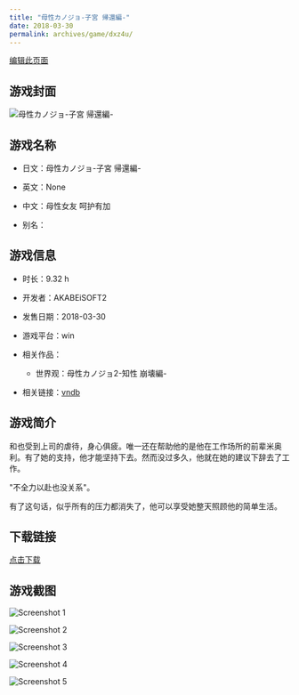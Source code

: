 ```yaml
---
title: "母性カノジョ-子宮 帰還編-"
date: 2018-03-30
permalink: archives/game/dxz4u/
---
```

[编辑此页面](https://github.com/ACG-3/ADV3-source/blob/main/source/_posts/%E6%AF%8D%E6%80%A7%E3%82%AB%E3%83%8E%E3%82%B8%E3%83%A7-%E5%AD%90%E5%AE%AE%20%E5%B8%B0%E9%82%84%E7%B7%A8-.md)

## 游戏封面

![母性カノジョ-子宮 帰還編-](https://pan.timero.xyz/d/onedrive/img_lib_001/%E6%AF%8D%E6%80%A7%E3%82%AB%E3%83%8E%E3%82%B8%E3%83%A7-%E5%AD%90%E5%AE%AE%20%E5%B8%B0%E9%82%84%E7%B7%A8-_cover.avif)


## 游戏名称

- 日文：母性カノジョ-子宮 帰還編-
- 英文：None
- 中文：母性女友 呵护有加

- 别名：


## 游戏信息

- 时长：9.32 h
- 开发者：AKABEiSOFT2
- 发售日期：2018-03-30
- 游戏平台：win
- 相关作品：
   - 世界观：母性カノジョ2-知性 崩壊編-

- 相关链接：[vndb](https://vndb.org/v21432)


## 游戏简介

和也受到上司的虐待，身心俱疲。唯一还在帮助他的是他在工作场所的前辈米奥利。有了她的支持，他才能坚持下去。然而没过多久，他就在她的建议下辞去了工作。

"不全力以赴也没关系"。

有了这句话，似乎所有的压力都消失了，他可以享受她整天照顾他的简单生活。




## 下载链接

[点击下载](https://pan.timero.xyz/onedrive/adv_lib_001/%E6%AF%8D%E6%80%A7%E3%82%AB%E3%83%8E%E3%82%B8%E3%83%A7-%E5%AD%90%E5%AE%AE%20%E5%B8%B0%E9%82%84%E7%B7%A8-)


## 游戏截图


![Screenshot 1](https://pan.timero.xyz/d/onedrive/img_lib_001/%E6%AF%8D%E6%80%A7%E3%82%AB%E3%83%8E%E3%82%B8%E3%83%A7-%E5%AD%90%E5%AE%AE%20%E5%B8%B0%E9%82%84%E7%B7%A8-_Screenshot_1.avif)

![Screenshot 2](https://pan.timero.xyz/d/onedrive/img_lib_001/%E6%AF%8D%E6%80%A7%E3%82%AB%E3%83%8E%E3%82%B8%E3%83%A7-%E5%AD%90%E5%AE%AE%20%E5%B8%B0%E9%82%84%E7%B7%A8-_Screenshot_2.avif)

![Screenshot 3](https://pan.timero.xyz/d/onedrive/img_lib_001/%E6%AF%8D%E6%80%A7%E3%82%AB%E3%83%8E%E3%82%B8%E3%83%A7-%E5%AD%90%E5%AE%AE%20%E5%B8%B0%E9%82%84%E7%B7%A8-_Screenshot_3.avif)

![Screenshot 4](https://pan.timero.xyz/d/onedrive/img_lib_001/%E6%AF%8D%E6%80%A7%E3%82%AB%E3%83%8E%E3%82%B8%E3%83%A7-%E5%AD%90%E5%AE%AE%20%E5%B8%B0%E9%82%84%E7%B7%A8-_Screenshot_4.avif)

![Screenshot 5](https://pan.timero.xyz/d/onedrive/img_lib_001/%E6%AF%8D%E6%80%A7%E3%82%AB%E3%83%8E%E3%82%B8%E3%83%A7-%E5%AD%90%E5%AE%AE%20%E5%B8%B0%E9%82%84%E7%B7%A8-_Screenshot_5.avif)

